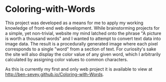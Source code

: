 # Coloring-with-Words
This project was developed as a means for me to apply my working knowledge of front-end web development. While brainstorming projects for a  simple, yet non-trivial, website my mind latched onto the phrase "A picture is worth a thousand words" and I wanted to attempt to convert text data into image data. The result is a procedurally generated image where each pixel corresponds to a single "word" from a section of text. For curiosity's sake the site will also display the color value of any given word, which I arbitrarily calculated by assigning color values to common characters.

As this is currently my first and only web project it is available to view at http://ben-sevey.github.io/Coloring-with-Words.

